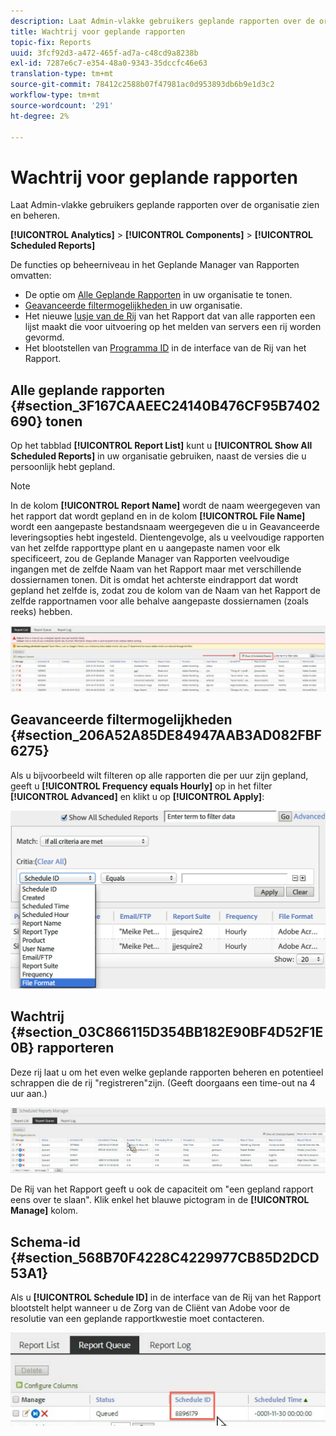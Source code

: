 ```yaml
---
description: Laat Admin-vlakke gebruikers geplande rapporten over de organisatie zien en beheren.
title: Wachtrij voor geplande rapporten
topic-fix: Reports
uuid: 3fcf92d3-a472-465f-ad7a-c48cd9a8238b
exl-id: 7287e6c7-e354-48a0-9343-35dccfc46e63
translation-type: tm+mt
source-git-commit: 78412c2588b07f47981ac0d953893db6b9e1d3c2
workflow-type: tm+mt
source-wordcount: '291'
ht-degree: 2%

---
```


# Wachtrij voor geplande rapporten

Laat Admin-vlakke gebruikers geplande rapporten over de organisatie zien en beheren.

**[!UICONTROL Analytics]** > **[!UICONTROL Components]** > **[!UICONTROL Scheduled Reports]**

De functies op beheerniveau in het Geplande Manager van Rapporten omvatten:

* De optie om [Alle Geplande Rapporten](/help/admin/admin/scheduled-reports-admin.md#section_3F167CAAEEC24140B476CF95B7402690) in uw organisatie te tonen.
* [Geavanceerde filtermogelijkheden ](/help/admin/admin/scheduled-reports-admin.md#section_206A52A85DE84947AAB3AD082FBF6275) in uw organisatie.
* Het nieuwe [lusje van de Rij](/help/admin/admin/scheduled-reports-admin.md#section_03C866115D354BB182E90BF4D52F1E0B) van het Rapport dat van alle rapporten een lijst maakt die voor uitvoering op het melden van servers een rij worden gevormd.
* Het blootstellen van [Programma ID](/help/admin/admin/scheduled-reports-admin.md#section_568B70F4228C4229977CB85D2DCD53A1) in de interface van de Rij van het Rapport.

## Alle geplande rapporten {#section_3F167CAAEEC24140B476CF95B7402690} tonen

Op het tabblad **[!UICONTROL Report List]** kunt u **[!UICONTROL Show All Scheduled Reports]** in uw organisatie gebruiken, naast de versies die u persoonlijk hebt gepland.

>[!NOTE]
>
>In de kolom **[!UICONTROL Report Name]** wordt de naam weergegeven van het rapport dat wordt gepland en in de kolom **[!UICONTROL File Name]** wordt een aangepaste bestandsnaam weergegeven die u in Geavanceerde leveringsopties hebt ingesteld. Dientengevolge, als u veelvoudige rapporten van het zelfde rapporttype plant en u aangepaste namen voor elk specificeert, zou de Geplande Manager van Rapporten veelvoudige ingangen met de zelfde Naam van het Rapport maar met verschillende dossiernamen tonen. Dit is omdat het achterste eindrapport dat wordt gepland het zelfde is, zodat zou de kolom van de Naam van het Rapport de zelfde rapportnamen voor alle behalve aangepaste dossiernamen (zoals reeks) hebben.

![](assets/show_all_scheduled_reports.png)

## Geavanceerde filtermogelijkheden {#section_206A52A85DE84947AAB3AD082FBF6275}

Als u bijvoorbeeld wilt filteren op alle rapporten die per uur zijn gepland, geeft u **[!UICONTROL Frequency equals Hourly]** op in het filter **[!UICONTROL Advanced]** en klikt u op **[!UICONTROL Apply]**:

![](assets/advanced_filtering_schedl_reports.png)

## Wachtrij {#section_03C866115D354BB182E90BF4D52F1E0B} rapporteren

Deze rij laat u om het even welke geplande rapporten beheren en potentieel schrappen die de rij &quot;registreren&quot;zijn. (Geeft doorgaans een time-out na 4 uur aan.)

![](assets/scheduled_reports_2.png)

De Rij van het Rapport geeft u ook de capaciteit om &quot;een gepland rapport eens over te slaan&quot;. Klik enkel het blauwe pictogram in de **[!UICONTROL Manage]** kolom.

## Schema-id {#section_568B70F4228C4229977CB85D2DCD53A1}

Als u **[!UICONTROL Schedule ID]** in de interface van de Rij van het Rapport blootstelt helpt wanneer u de Zorg van de Cliënt van Adobe voor de resolutie van een geplande rapportkwestie moet contacteren.

![](assets/schedule_id.png)
